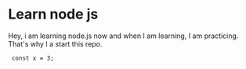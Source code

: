 # Learn node js

Hey, i am learning node.js now and when I am learning, I am practicing. That's why I a start this repo.

```
 const x = 3;
```
